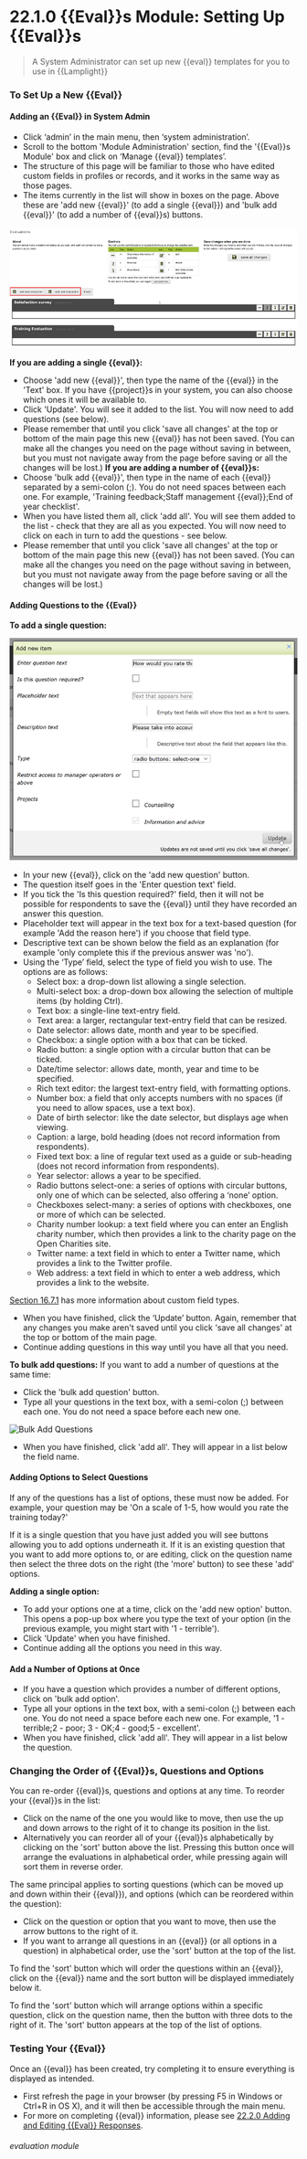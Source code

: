 # 22.1.0 {{Eval}}s Module: Setting Up {{Eval}}s

> A System Administrator can set up new {{eval}} templates for you to use in {{Lamplight}}



### To Set Up a New {{Eval}}
#### Adding an {{Eval}} in System Admin

- Click ‘admin’ in the main menu, then ‘system administration’.
- Scroll to the bottom 'Module Administration' section, find the '{{Eval}}s Module' box and click on ‘Manage {{eval}} templates’.
- The structure of this page will be familiar to those who have edited custom fields in profiles or records, and it works in the same way as those pages. 
- The items currently in the list will show in boxes on the page. Above these are 'add new {{eval}}' (to add a single {{eval}}) and 'bulk add {{eval}}' (to add a number of {{eval}}s) buttons. 

![System Admin {{Eval}}s Page](22.1.0a.png)

**If you are adding a single {{eval}}:**
   - Choose 'add new {{eval}}', then type the name of the {{eval}} in the 'Text' box. If you have {{project}}s in your system, you can also choose which ones it will be available to.
   - Click 'Update'. You will see it added to the list. You will now need to add questions (see below). 
   - Please remember that until you click 'save all changes' at the top or bottom of the main page this new {{eval}} has not been saved. (You can make all the changes you need on the page without saving in between, but you must not navigate away from the page before saving or all the changes will be lost.)
**If you are adding a number of {{eval}}s:**
   - Choose 'bulk add {{eval}}', then type in the name of each {{eval}} separated by a semi-colon (;). You do not need spaces between each one. For example, 'Training feedback;Staff management {{eval}};End of year checklist'.
   - When you have listed them all, click 'add all'. You will see them added to the list - check that they are all as you expected. You will now need to click on each in turn to add the questions - see below.
   - Please remember that until you click 'save all changes' at the top or bottom of the main page this new {{eval}} has not been saved. (You can make all the changes you need on the page without saving in between, but you must not navigate away from the page before saving or all the changes will be lost.)

#### Adding Questions to the {{Eval}}

**To add a single question:**

![The {{Eval}} Fields Dialogue Box](22.1.0c.png)

- In your new {{eval}}, click on the 'add new question' button. 
- The question itself goes in the 'Enter question text' field.
- If you tick the 'Is this question required?' field, then it will not be possible for respondents to save the {{eval}} until they have recorded an answer this question. 
- Placeholder text will appear in the text box for a text-based question (for example 'Add the reason here') if you choose that field type.
- Descriptive text can be shown below the field as an explanation (for example 'only complete this if the previous answer was 'no').
- Using the ‘Type’ field, select the type of field you wish to use. The options are as follows:
   - Select box: a drop-down list allowing a single selection.
   - Multi-select box: a drop-down box allowing the selection of multiple items (by holding Ctrl).
   - Text box: a single-line text-entry field.
   - Text area: a larger, rectangular text-entry field that can be resized.
   - Date selector: allows date, month and year to be specified.
   - Checkbox: a single option with a box that can be ticked.
   - Radio button: a single option with a circular button that can be ticked.
   - Date/time selector: allows date, month, year and time to be specified.
   - Rich text editor: the largest text-entry field, with formatting options.
   - Number box: a field that only accepts numbers with no spaces (if you need to allow spaces, use a text box).
   - Date of birth selector: like the date selector, but displays age when viewing.
   - Caption: a large, bold heading (does not record information from respondents).
   - Fixed text box: a line of regular text used as a guide or sub-heading (does not record information from respondents).
   - Year selector: allows a year to be specified.
   - Radio buttons select-one: a series of options with circular buttons, only one of which can be selected, also offering a ‘none’ option.
   - Checkboxes select-many: a series of options with checkboxes, one or more of which can be selected.
   - Charity number lookup: a text field where you can enter an English charity number, which then provides a link to the charity page on the Open Charities site.
   - Twitter name: a text field in which to enter a Twitter name, which provides a link to the Twitter profile.
   - Web address: a text field in which to enter a web address, which provides a link to the website.

[Section 16.7.1](/help/index/p/16.7.1) has more information about custom field types.

- When you have finished, click the ‘Update’ button. Again, remember that any changes you make aren't saved until you click 'save all changes' at the top or bottom of the main page.
- Continue adding questions in this way until you have all that you need. 

**To bulk add questions:**
If you want to add a number of questions at the same time:
- Click the 'bulk add question' button.
- Type all your questions in the text box, with a semi-colon (;) between each one. You do not need a space before each new one. 

![Bulk Add Questions](22.1.0d.png)

- When you have finished, click 'add all'. They will appear in a list below the field name.

#### Adding Options to Select Questions

If any of the questions has a list of options, these must now be added. For example, your question may be 'On a scale of 1-5, how would you rate the training today?'

If it is a single question that you have just added you will see buttons allowing you to add options underneath it. If it is an existing question that you want to add more options to, or are editing, click on the question name then select the three dots on the right (the 'more' button) to see these 'add' options. 

**Adding a single option:**

- To add your options one at a time, click on the 'add new option' button. This opens a pop-up box where you type the text of your option (in the previous example, you might start with '1 - terrible'). 
- Click 'Update' when you have finished. 
- Continue adding all the options you need in this way.

#### Add a Number of Options at Once

- If you have a question which provides a number of different options, click on 'bulk add option'. 
- Type all your options in the text box, with a semi-colon (;) between each one. You do not need a space before each new one. For example, '1 - terrible;2 - poor; 3 - OK;4 - good;5 - excellent'.
- When you have finished, click 'add all'. They will appear in a list below the question.

### Changing the Order of {{Eval}}s, Questions and Options

You can re-order {{eval}}s, questions and options at any time. To reorder your {{eval}}s in the list: 

- Click on the name of the one you would like to move, then use the up and down arrows to the right of it to change its position in the list. 
- Alternatively you can reorder all of your {{eval}}s alphabetically by clicking on the 'sort' button above the list. Pressing this button once will arrange the evaluations in alphabetical order, while pressing again will sort them in reverse order.

The same principal applies to sorting questions (which can be moved up and down within their {{eval}}), and options (which can be reordered within the question):

- Click on the question or option that you  want to move, then use the arrow buttons to the right of it. 
- If you want to arrange all questions in an {{eval}} (or all options in a question) in alphabetical order, use the 'sort' button at the top of the list.

To find the 'sort' button which will order the questions within an {{eval}}, click on the {{eval}} name and the sort button will be displayed immediately below it. 

To find the 'sort' button which will arrange options within a specific question, click on the question name, then the button with three dots to the right of it. The 'sort' button appears at the top of the list of options.

### Testing Your {{Eval}}  

Once an {{eval}} has been created, try completing it to ensure everything is displayed as intended. 
- First refresh the page in your browser (by pressing F5 in Windows or Ctrl+R in OS X), and it will then be accessible through the main menu. 
- For more on completing {{eval}} information, please see [22.2.0 Adding and Editing {{Eval}} Responses](/help/index/p/22.2.0).


###### evaluation module

